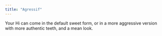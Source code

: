 ```yaml
---
title: "Agressif"
---
```


Your Hi can come in the default sweet form, or in a more aggressive version with more authentic teeth, and a mean look.




